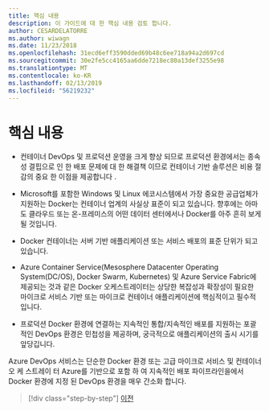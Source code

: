 ```yaml
---
title: 핵심 내용
description: 이 가이드에 대 한 핵심 내용 검토 합니다.
author: CESARDELATORRE
ms.author: wiwagn
ms.date: 11/23/2018
ms.openlocfilehash: 31ecd6eff3590dded69b48c6ee718a94a2d697cd
ms.sourcegitcommit: 30e2fe5cc4165aa6dde7218ec80a13def3255e98
ms.translationtype: MT
ms.contentlocale: ko-KR
ms.lasthandoff: 02/13/2019
ms.locfileid: "56219232"
---
```

# <a name="key-takeaways"></a>핵심 내용

-   컨테이너 DevOps 및 프로덕션 운영을 크게 향상 되므로 프로덕션 환경에서는 종속성 결핍으로 인 한 배포 문제에 대 한 해결책 이므로 컨테이너 기반 솔루션은 비용 절감의 중요 한 이점을 제공합니다 .

-   Microsoft를 포함한 Windows 및 Linux 에코시스템에서 가장 중요한 공급업체가 지원하는 Docker는 컨테이너 업계의 사실상 표준이 되고 있습니다. 향후에는 아마도 클라우드 또는 온-프레미스의 어떤 데이터 센터에서나 Docker를 아주 흔히 보게 될 것입니다.

-   Docker 컨테이너는 서버 기반 애플리케이션 또는 서비스 배포의 표준 단위가 되고 있습니다.

-   Azure Container Service(Mesosphere Datacenter Operating System(DC/OS), Docker Swarm, Kubernetes) 및 Azure Service Fabric에 제공되는 것과 같은 Docker 오케스트레이터는 상당한 복잡성과 확장성이 필요한 마이크로 서비스 기반 또는 마이크로 컨테이너 애플리케이션에 핵심적이고 필수적입니다.

-   프로덕션 Docker 환경에 연결하는 지속적인 통합/지속적인 배포를 지원하는 포괄적인 DevOps 환경은 민첩성을 제공하며, 궁극적으로 애플리케이션의 출시 시기를 앞당깁니다.

Azure DevOps 서비스는 단순한 Docker 환경 또는 고급 마이크로 서비스 및 컨테이너 오 케 스트레이 터 Azure를 기반으로 포함 하 여 지속적인 배포 파이프라인을에서 Docker 환경에 지정 된 DevOps 환경을 매우 간소화 합니다.

>[!div class="step-by-step"]
>[이전](../run-manage-monitor-docker-environments/monitor-containerized-application-services.md)